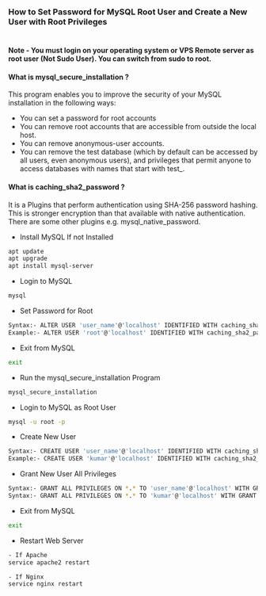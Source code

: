 
### How to Set Password for MySQL Root User and Create a New User with Root Privileges
#
#### Note - You must login on your operating system or VPS Remote server as root user (Not Sudo User). You can switch from sudo to root. 
#### What is mysql_secure_installation ?
This program enables you to improve the security of your MySQL installation in the following ways:
- You can set a password for root accounts
- You can remove root accounts that are accessible from outside the local host.
- You can remove anonymous-user accounts.
- You can remove the test database (which by default can be accessed by all users, even anonymous users), and privileges that permit anyone to access databases with names that start with test_.

#### What is caching_sha2_password ?
It is a Plugins that perform authentication using SHA-256 password hashing. This is stronger encryption than that available with native authentication. There are some other plugins e.g. mysql_native_password.

- Install MySQL If not Installed
```sh
apt update
apt upgrade
apt install mysql-server
```
- Login to MySQL
```sh
mysql
```
- Set Password for Root
```sh
Syntax:- ALTER USER 'user_name'@'localhost' IDENTIFIED WITH caching_sha2_password by 'user_password';
Example:- ALTER USER 'root'@'localhost' IDENTIFIED WITH caching_sha2_password by 'Hello123456#';
```
- Exit from MySQL
```sh
exit
```
- Run the mysql_secure_installation Program
```sh
mysql_secure_installation
```
- Login to MySQL as Root User
```sh
mysql -u root -p
```
- Create New User
```sh
Syntax:- CREATE USER 'user_name'@'localhost' IDENTIFIED WITH caching_sha2_password BY 'user_password';
Example:- CREATE USER 'kumar'@'localhost' IDENTIFIED WITH caching_sha2_password BY 'Hello123456#';
```
- Grant New User All Privileges
```sh
Syntax:- GRANT ALL PRIVILEGES ON *.* TO 'user_name'@'localhost' WITH GRANT OPTION;
Syntax:- GRANT ALL PRIVILEGES ON *.* TO 'kumar'@'localhost' WITH GRANT OPTION;
```
- Exit from MySQL
```sh
exit
```
- Restart Web Server
```sh
- If Apache
service apache2 restart

- If Nginx
service nginx restart
```
